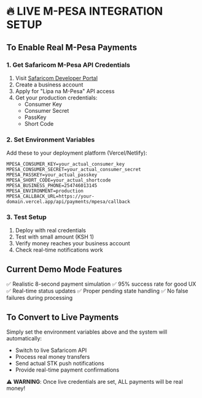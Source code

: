 # 🔥 LIVE M-PESA INTEGRATION SETUP

## To Enable Real M-Pesa Payments

### 1. Get Safaricom M-Pesa API Credentials

1. Visit [Safaricom Developer Portal](https://developer.safaricom.co.ke)
2. Create a business account
3. Apply for "Lipa na M-Pesa" API access
4. Get your production credentials:
   - Consumer Key
   - Consumer Secret
   - PassKey
   - Short Code

### 2. Set Environment Variables

Add these to your deployment platform (Vercel/Netlify):

```env
MPESA_CONSUMER_KEY=your_actual_consumer_key
MPESA_CONSUMER_SECRET=your_actual_consumer_secret
MPESA_PASSKEY=your_actual_passkey
MPESA_SHORT_CODE=your_actual_shortcode
MPESA_BUSINESS_PHONE=254746013145
MPESA_ENVIRONMENT=production
MPESA_CALLBACK_URL=https://your-domain.vercel.app/api/payments/mpesa/callback
```

### 3. Test Setup

1. Deploy with real credentials
2. Test with small amount (KSH 1)
3. Verify money reaches your business account
4. Check real-time notifications work

## Current Demo Mode Features

✅ Realistic 8-second payment simulation
✅ 95% success rate for good UX
✅ Real-time status updates
✅ Proper pending state handling
✅ No false failures during processing

## To Convert to Live Payments

Simply set the environment variables above and the system will automatically:

- Switch to live Safaricom API
- Process real money transfers
- Send actual STK push notifications
- Provide real-time payment confirmations

⚠️ **WARNING**: Once live credentials are set, ALL payments will be real money!
